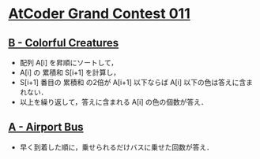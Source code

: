 # [AtCoder Grand Contest 011](https://atcoder.jp/contests/agc011)

## [B - Colorful Creatures](https://atcoder.jp/contests/agc011/tasks/agc011_b)
- 配列 A[i] を昇順にソートして，
- A[i] の 累積和 S[i+1] を計算し，
- S[i+1] 番目の 累積和 の2倍が A[i+1] 以下ならば A[i] 以下の色は答えに含まれない．
- 以上を繰り返して，答えに含まれる A[i] の色の個数が答え．

## [A - Airport Bus](https://atcoder.jp/contests/agc011/tasks/agc011_a)
- 早く到着した順に，乗せられるだけバスに乗せた回数が答え．
